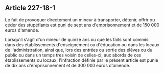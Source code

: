 Article 227-18-1
----
Le fait de provoquer directement un mineur à transporter, détenir, offrir ou
céder des stupéfiants est puni de sept ans d'emprisonnement et de 150 000 euros
d'amende.

Lorsqu'il s'agit d'un mineur de quinze ans ou que les faits sont commis dans des
établissements d'enseignement ou d'éducation ou dans les locaux de
l'administration, ainsi que, lors des entrées ou sortie des élèves ou du public
ou dans un temps très voisin de celles-ci, aux abords de ces établissements ou
locaux, l'infraction définie par le présent article est punie de dix ans
d'emprisonnement et de 300 000 euros d'amende.
